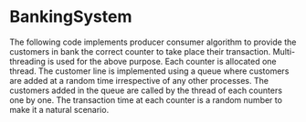 # BankingSystem

The following code implements producer consumer algorithm to provide the customers in bank the correct counter to take place their transaction. Multi-threading is used for the above purpose. Each counter is allocated one thread. The customer line is implemented using a queue where customers are added at a random time irrespective of any other processes. The customers added in the queue are called by the thread of each counters one by one. The transaction time at each counter is a random number to make it a natural scenario. 
